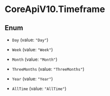 # CoreApiV10.Timeframe

## Enum


* `Day` (value: `"Day"`)

* `Week` (value: `"Week"`)

* `Month` (value: `"Month"`)

* `ThreeMonths` (value: `"ThreeMonths"`)

* `Year` (value: `"Year"`)

* `AllTime` (value: `"AllTime"`)


